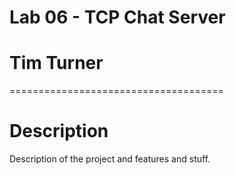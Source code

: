 # Lab 06 - TCP Chat Server
# Tim Turner
=====================================

# Description

Description of the project and features and stuff. 
